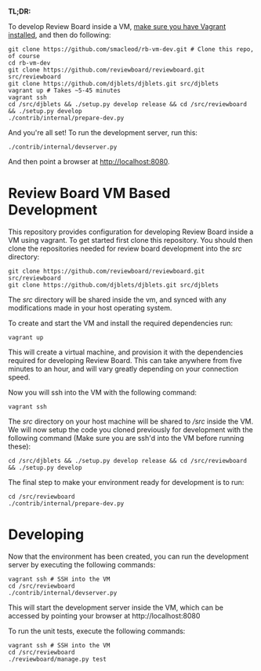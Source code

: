 **TL;DR:**

To develop Review Board inside a VM, [make sure you have Vagrant installed](http://www.vagrantup.com/), and then do following:

    git clone https://github.com/smacleod/rb-vm-dev.git # Clone this repo, of course
    cd rb-vm-dev
    git clone https://github.com/reviewboard/reviewboard.git src/reviewboard
    git clone https://github.com/djblets/djblets.git src/djblets
    vagrant up # Takes ~5-45 minutes
    vagrant ssh
    cd /src/djblets && ./setup.py develop release && cd /src/reviewboard && ./setup.py develop
    ./contrib/internal/prepare-dev.py

And you're all set! To run the development server, run this:

    ./contrib/internal/devserver.py

And then point a browser at [http://localhost:8080](http://localhost:8080).

# Review Board VM Based Development

This repository provides configuration for developing Review Board inside a VM
using vagrant. To get started first clone this repository. You should then clone
the repositories needed for review board development into the *src* directory:

    git clone https://github.com/reviewboard/reviewboard.git src/reviewboard
    git clone https://github.com/djblets/djblets.git src/djblets

The *src* directory will be shared inside the vm, and synced with any
modifications made in your host operating system.

To create and start the VM and install the required dependencies run:

    vagrant up

This will create a virtual machine, and provision it with the dependencies
required for developing Review Board. This can take anywhere from five minutes
to an hour, and will vary greatly depending on your connection speed.

Now you will ssh into the VM with the following command:

    vagrant ssh

The *src* directory on your host machine will be shared to */src* inside the VM.
We will now setup the code you cloned previously for development with the
following command (Make sure you are ssh'd into the VM before running these):

    cd /src/djblets && ./setup.py develop release && cd /src/reviewboard && ./setup.py develop

The final step to make your environment ready for development is to run:

    cd /src/reviewboard
    ./contrib/internal/prepare-dev.py

# Developing

Now that the environment has been created, you can run the development server
by executing the following commands:

    vagrant ssh # SSH into the VM
    cd /src/reviewboard
    ./contrib/internal/devserver.py

This will start the development server inside the VM, which can be accessed
by pointing your browser at http://localhost:8080

To run the unit tests, execute the following commands:

    vagrant ssh # SSH into the VM
    cd /src/reviewboard
    ./reviewboard/manage.py test

